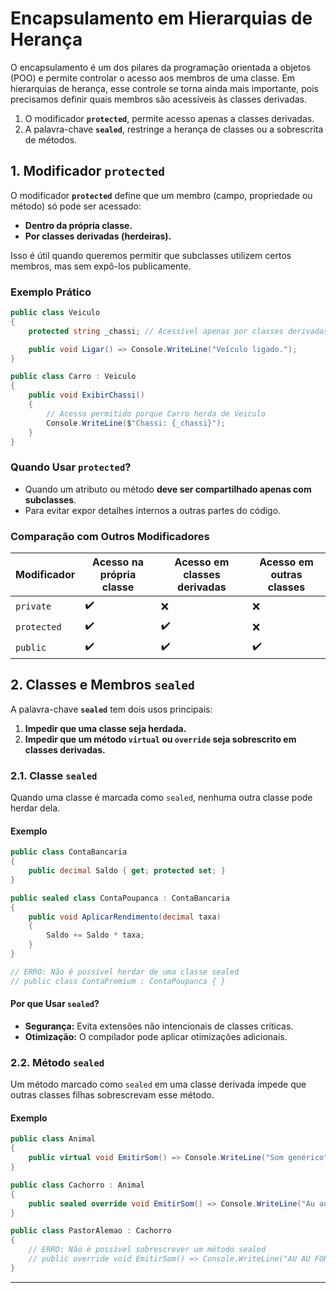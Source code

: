 # **Encapsulamento em Hierarquias de Herança**

O encapsulamento é um dos pilares da programação orientada a objetos (POO) e permite controlar o acesso aos membros de uma classe. Em hierarquias de herança, esse controle se torna ainda mais importante, pois precisamos definir quais membros são acessíveis às classes derivadas.

1. O modificador **`protected`**, permite acesso apenas a classes derivadas.
2. A palavra-chave **`sealed`**, restringe a herança de classes ou a sobrescrita de métodos.

## **1. Modificador `protected`**

O modificador **`protected`** define que um membro (campo, propriedade ou método) só pode ser acessado:

- **Dentro da própria classe.**
- **Por classes derivadas (herdeiras).**

Isso é útil quando queremos permitir que subclasses utilizem certos membros, mas sem expô-los publicamente.

### **Exemplo Prático**

```csharp
public class Veiculo
{
    protected string _chassi; // Acessível apenas por classes derivadas

    public void Ligar() => Console.WriteLine("Veículo ligado.");
}

public class Carro : Veiculo
{
    public void ExibirChassi()
    {
        // Acesso permitido porque Carro herda de Veiculo
        Console.WriteLine($"Chassi: {_chassi}");
    }
}
```

### **Quando Usar `protected`?**

- Quando um atributo ou método **deve ser compartilhado apenas com subclasses**.
- Para evitar expor detalhes internos a outras partes do código.

### **Comparação com Outros Modificadores**

| Modificador | Acesso na própria classe | Acesso em classes derivadas | Acesso em outras classes |
| --- | --- | --- | --- |
| `private` | ✔️ | ❌ | ❌ |
| `protected` | ✔️ | ✔️ | ❌ |
| `public` | ✔️ | ✔️ | ✔️ |

## **2. Classes e Membros `sealed`**

A palavra-chave **`sealed`** tem dois usos principais:

1. **Impedir que uma classe seja herdada.**
2. **Impedir que um método `virtual` ou `override` seja sobrescrito em classes derivadas.**

### **2.1. Classe `sealed`**

Quando uma classe é marcada como `sealed`, nenhuma outra classe pode herdar dela.

#### **Exemplo**

```csharp
public class ContaBancaria
{
    public decimal Saldo { get; protected set; }
}

public sealed class ContaPoupanca : ContaBancaria
{
    public void AplicarRendimento(decimal taxa)
    {
        Saldo += Saldo * taxa;
    }
}

// ERRO: Não é possível herdar de uma classe sealed
// public class ContaPremium : ContaPoupanca { }
```

#### **Por que Usar `sealed`?**

- **Segurança:** Evita extensões não intencionais de classes críticas.
- **Otimização:** O compilador pode aplicar otimizações adicionais.

### **2.2. Método `sealed`**

Um método marcado como `sealed` em uma classe derivada impede que outras classes filhas sobrescrevam esse método.

#### **Exemplo**

```csharp
public class Animal
{
    public virtual void EmitirSom() => Console.WriteLine("Som genérico");
}

public class Cachorro : Animal
{
    public sealed override void EmitirSom() => Console.WriteLine("Au au!");
}

public class PastorAlemao : Cachorro
{
    // ERRO: Não é possível sobrescrever um método sealed
    // public override void EmitirSom() => Console.WriteLine("AU AU FORTE!");
}
```

---
